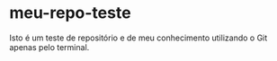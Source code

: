 # meu-repo-teste
 Isto é um teste de repositório e de meu conhecimento utilizando o Git apenas pelo terminal.
